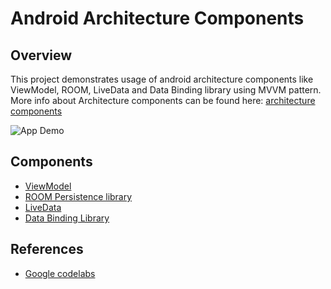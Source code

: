 # Android Architecture Components
## Overview
This project demonstrates usage of android architecture components like ViewModel, ROOM, LiveData and Data Binding library using MVVM pattern.
More info about Architecture components can be found here: [architecture components](https://developer.android.com/topic/libraries/architecture/)

![App Demo](https://github.com/ankush3003/MVP-Android/blob/25e42901b771bda78f2a8f4f715ae1fd91d277e0/app/demo.gif)


## Components
* [ViewModel](https://developer.android.com/topic/libraries/architecture/viewmodel)
* [ROOM Persistence library](https://developer.android.com/topic/libraries/architecture/room)
* [LiveData](https://developer.android.com/topic/libraries/architecture/livedata)
* [Data Binding Library](https://developer.android.com/topic/libraries/data-binding/)

## References
* [Google codelabs](https://codelabs.developers.google.com/codelabs/build-app-with-arch-components/index.html?index=..%2F..%2Findex#0)